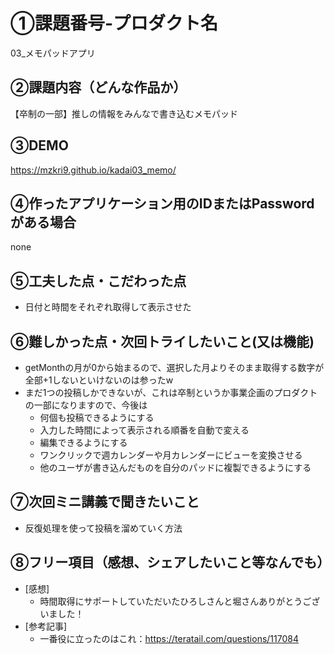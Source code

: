 # ①課題番号-プロダクト名
03_メモパッドアプリ

## ②課題内容（どんな作品か）
【卒制の一部】推しの情報をみんなで書き込むメモパッド

## ③DEMO
https://mzkri9.github.io/kadai03_memo/

## ④作ったアプリケーション用のIDまたはPasswordがある場合
none

## ⑤工夫した点・こだわった点
- 日付と時間をそれぞれ取得して表示させた

## ⑥難しかった点・次回トライしたいこと(又は機能)
- getMonthの月が0から始まるので、選択した月よりそのまま取得する数字が全部+1しないといけないのは参ったw
- まだ1つの投稿しかできないが、これは卒制というか事業企画のプロダクトの一部になりますので、今後は
  - 何個も投稿できるようにする
  - 入力した時間によって表示される順番を自動で変える
  - 編集できるようにする
  - ワンクリックで週カレンダーや月カレンダーにビューを変換させる
  - 他のユーザが書き込んだものを自分のパッドに複製できるようにする

## ⑦次回ミニ講義で聞きたいこと
- 反復処理を使って投稿を溜めていく方法

## ⑧フリー項目（感想、シェアしたいこと等なんでも）
- [感想]
  - 時間取得にサポートしていただいたひろしさんと堀さんありがとうございました！
- [参考記事]
  - 一番役に立ったのはこれ：https://teratail.com/questions/117084
